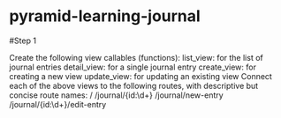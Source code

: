 # pyramid-learning-journal

#Step 1

Create the following view callables (functions):
list_view: for the list of journal entries
detail_view: for a single journal entry
create_view: for creating a new view
update_view: for updating an existing view
Connect each of the above views to the following routes, with descriptive but concise route names:
/
/journal/{id:\d+}
/journal/new-entry
/journal/{id:\d+}/edit-entry
